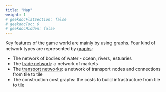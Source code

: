 ```yaml
---
title: "Map"
weight: 1
# geekdocFlatSection: false
# geekdocToc: 6
# geekdocHidden: false
---
```


Key features of the game world are mainly by using graphs. Four kind of network types are represented by [graphs](https://en.wikipedia.org/wiki/Graph):

* The network of bodies of water - ocean, rivers, estuaries
* The [trade network](docs/trade-network/): a network of markets
* The [transport networks](docs/transport-network/): a network of transport nodes and connections from tile to tile
* The construction cost graphs: the costs to build infrastructure from tile to tile
